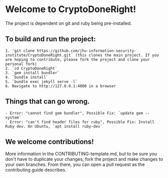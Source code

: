 # Welcome to CryptoDoneRight!

The project is dependent on git and ruby being pre-installed.

## To build and run the project:

    1. 'git clone https://github.com/jhu-information-security-institute/CryptoDoneRight.git` (this clones the main project. If you are hoping to contribute, please fork the project and clone your personal fork)
    2. `cd CryptoDoneRight`
    3. `gem install bundler`
    4. `bundle install`
    5. `bundle exec jekyll serve -l`
    6. Navigate to http://127.0.0.1:4000 in a browser

## Things that can go wrong.

    - Error: "cannot find gem bundler", Possible Fix: `update gem --system`
    - Error: "can't find header files for ruby", Possible Fix: Install Ruby dev. On Ubuntu, `apt install ruby-dev`

## We welcome contributions!

More information in the CONTRIBUTING-template.md, but to be sure you don't have to duplicate your changes, fork the project and make changes to your own branches. From there, you can open a pull request as the contributing guide describes.
